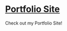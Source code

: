 <a href="https://adityanarayana.netlify.app/" ><h1> Portfolio Site </h1></a>

Check out my Portfolio Site!
